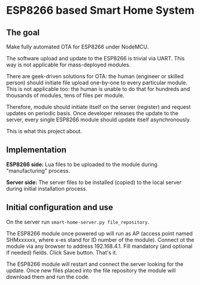 # ESP8266 based Smart Home System

## The goal
Make fully automated OTA for ESP8266 under NodeMCU.

The software upload and update to the ESP8266 is trivial via UART. This way is not applicable for mass-deployed modules.

There are geek-driven solutions for OTA: the human (engineer or skilled person) should initiate file upload one-by-one to every particular module. This is not applicable too: the human is unable to do that for hundreds and thousands of modules, tens of files per module.

Therefore, module should initiate itself on the server (register) and request updates on periodic basis. Once developer releases the update to the server, every single ESP8266 module should update itself asynchronously.

This is what this project about.

## Implementation
**ESP8266 side:** Lua files to be uploaded to the module during "manufacturing" process.

**Server side:** The server files to be installed (copied) to the local server during initial installation process.

## Initial configuration and use
On the server run `smart-home-server.py file_repository`.

The ESP8266 module once powered up will run as AP (access point named SHMxxxxxx, where x-es stand for ID number of the module). Connect ot the module via any browser to address 192.168.4.1. Fill mandatory (and optional if needed) fields. Click Save button. That's it.

The ESP8266 module will restart and connect the server looking for the update. Once new files placed into the file repository the module will download them and run the code.
